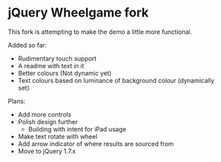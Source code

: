 # jQuery Wheelgame fork

This fork is attempting to make the demo a little more functional.

Added so far:
 * Rudimentary touch support
 * A readme with text in it
 * Better colours (Not dynamic yet)
 * Text colours based on luminance of background colour (dynamically set)

Plans:
 * Add more controls
 * Polish design further
     * Building with intent for iPad usage
 * Make text rotate with wheel
 * Add arrow indicator of where results are sourced from
 * Move to jQuery 1.7.x
